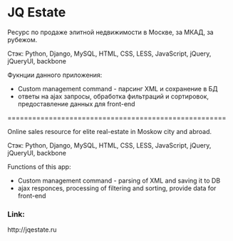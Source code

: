 <h1>JQ Estate</h1>
Ресурс по продаже элитной недвижимости в Москве, за МКАД, за рубежом.

Стэк: Python, Django, MySQL, HTML, CSS, LESS, JavaScript, jQuery, jQueryUI, backbone

Фукнции данного приложения:
- Custom management command - парсинг XML и сохранение в БД
- ответы на ajax запросы, обработка фильтраций и сортировок, предоставление данных для front-end

=====================================================

Online sales resource for elite real-estate in Moskow city and abroad.

Стэк: Python, Django, MySQL, HTML, CSS, LESS, JavaScript, jQuery, jQueryUI, backbone

Functions of this app:
- Custom management command - parsing of XML and saving it to DB
- ajax responces, processing of filtering and sorting, provide data for front-end

<h3>Link:</h3> http://jqestate.ru
